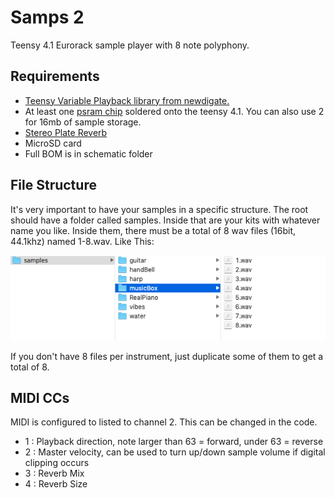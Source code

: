 # Samps 2
Teensy 4.1 Eurorack sample player with 8 note polyphony.

<!-- [![Samps 2 Video](https://img.youtube.com/vi/n3zxz7AQ94s/hqdefault.jpg)](https://www.youtube.com/watch?v=n3zxz7AQ94s) -->

## Requirements
 - [Teensy Variable Playback library from newdigate.](https://github.com/newdigate/teensy-variable-playback)
 - At least one [psram chip](https://www.pjrc.com/store/psram.html) soldered onto the teensy 4.1. You can also use 2 for 16mb of sample storage.
 - [Stereo Plate Reverb](https://github.com/hexeguitar/t40fx/tree/main/Hx_PlateReverb)
 - MicroSD card
 - Full BOM is in schematic folder

## File Structure
It's very important to have your samples in a specific structure. The root should have a folder called samples. Inside that are your kits with whatever name you like. Inside them, there must be a total of 8 wav files (16bit, 44.1khz) named 1-8.wav. Like This:

![File structure](https://github.com/otem/Eurorack/blob/master/Samps%202/other/file%20structure.png?raw=true)

If you don't have 8 files per instrument, just duplicate some of them to get a total of 8.

## MIDI CCs
MIDI is configured to listed to channel 2. This can be changed in the code.

 - 1  : Playback direction, note larger than 63 = forward, under 63 = reverse
 - 2  : Master velocity, can be used to turn up/down sample volume if digital clipping occurs
 - 3  : Reverb Mix
 - 4  : Reverb Size
